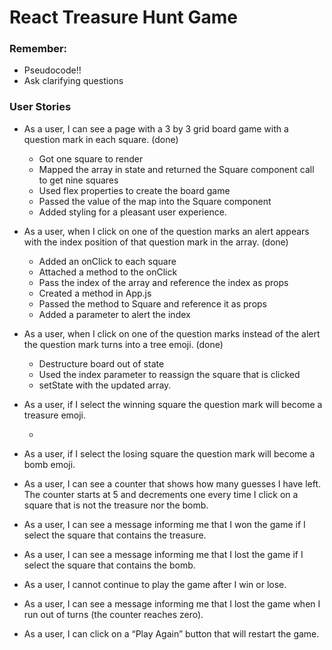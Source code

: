 # React Treasure Hunt Game

### Remember:
- Pseudocode!!
- Ask clarifying questions

### User Stories
- As a user, I can see a page with a 3 by 3 grid board game with a question mark in each square. (done)

  - Got one square to render
  - Mapped the array in state and returned the Square component call to get nine squares
  - Used flex properties to create the board game
  - Passed the value of the map into the Square component
  - Added styling for a pleasant user experience.
- As a user, when I click on one of the question marks an alert appears with the index position of that question mark in the array. (done)

  - Added an onClick to each square
  - Attached a method to the onClick
  - Pass the index of the array and reference the index as props
  - Created a method in App.js
  - Passed the method to Square and reference it as props
  - Added a parameter to alert the index
- As a user, when I click on one of the question marks instead of the alert the question mark turns into a tree emoji. (done)

  - Destructure board out of state
  - Used the index parameter to reassign the square that is clicked
  - setState with the updated array.

- As a user, if I select the winning square the question mark will become a treasure emoji.

  - 
- As a user, if I select the losing square the question mark will become a bomb emoji.
- As a user, I can see a counter that shows how many guesses I have left. The counter starts at 5 and decrements one every time I click on a square that is not the treasure nor the bomb.
- As a user, I can see a message informing me that I won the game if I select the square that contains the treasure.
- As a user, I can see a message informing me that I lost the game if I select the square that contains the bomb.
- As a user, I cannot continue to play the game after I win or lose.
- As a user, I can see a message informing me that I lost the game when I run out of turns (the counter reaches zero).
- As a user, I can click on a “Play Again” button that will restart the game.
